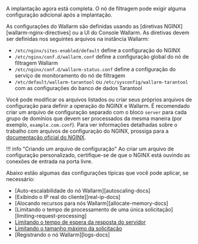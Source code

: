 A implantação agora está completa. O nó de filtragem pode exigir alguma configuração adicional após a implantação.

As configurações do Wallarm são definidas usando as [diretivas NGINX][wallarm-nginx-directives] ou a UI do Console Wallarm. As diretivas devem ser definidas nos seguintes arquivos na instância Wallarm:

* `/etc/nginx/sites-enabled/default` define a configuração do NGINX
* `/etc/nginx/conf.d/wallarm.conf` define a configuração global do nó de filtragem Wallarm
* `/etc/nginx/conf.d/wallarm-status.conf` define a configuração do serviço de monitoramento do nó de filtragem
* `/etc/default/wallarm-tarantool` ou `/etc/sysconfig/wallarm-tarantool` com as configurações do banco de dados Tarantool

Você pode modificar os arquivos listados ou criar seus próprios arquivos de configuração para definir a operação do NGINX e Wallarm. É recomendado criar um arquivo de configuração separado com o bloco `server` para cada grupo de domínios que devem ser processados da mesma maneira (por exemplo, `example.com.conf`). Para ver informações detalhadas sobre o trabalho com arquivos de configuração do NGINX, prossiga para a [documentação oficial do NGINX](https://nginx.org/en/docs/beginners_guide.html).

!!! info "Criando um arquivo de configuração"
    Ao criar um arquivo de configuração personalizado, certifique-se de que o NGINX está ouvindo as conexões de entrada na porta livre.

Abaixo estão algumas das configurações típicas que você pode aplicar, se necessário:

* [Auto-escalabilidade do nó Wallarm][autoscaling-docs]
* [Exibindo o IP real do cliente][real-ip-docs]
* [Alocando recursos para nós Wallarm][allocate-memory-docs]
* [Limitando o tempo de processamento de uma única solicitação][limiting-request-processing]
* [Limitando o tempo de espera da resposta do servidor](https://nginx.org/en/docs/http/ngx_http_proxy_module.html#proxy_read_timeout)
* [Limitando o tamanho máximo da solicitação](https://nginx.org/en/docs/http/ngx_http_core_module.html#client_max_body_size)
* [Registrando o nó Wallarm][logs-docs]